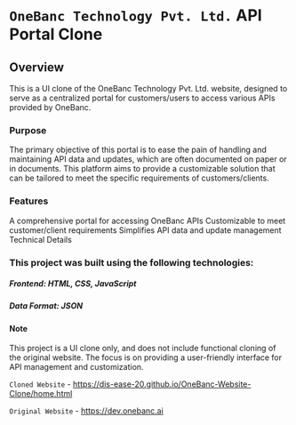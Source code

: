 # `OneBanc Technology Pvt. Ltd.` API Portal Clone

## Overview

This is a UI clone of the OneBanc Technology Pvt. Ltd. website, designed to serve as a centralized portal for customers/users to access various APIs provided by OneBanc.

### Purpose

The primary objective of this portal is to ease the pain of handling and maintaining API data and updates, which are often documented on paper or in documents. This platform aims to provide a customizable solution that can be tailored to meet the specific requirements of customers/clients.

### Features

A comprehensive portal for accessing OneBanc APIs
Customizable to meet customer/client requirements
Simplifies API data and update management
Technical Details

### This project was built using the following technologies:

##### Frontend: HTML, CSS, JavaScript
##### Data Format: JSON

#### Note
This project is a UI clone only, and does not include functional cloning of the original website. The focus is on providing a user-friendly interface for API management and customization.

`Cloned Website` - <https://dis-ease-20.github.io/OneBanc-Website-Clone/home.html>

`Original Website` - <https://dev.onebanc.ai>

